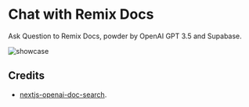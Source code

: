 # Chat with Remix Docs

Ask Question to Remix Docs, powder by OpenAI GPT 3.5 and Supabase.

![showcase](https://media.discordapp.net/attachments/1144689593841614918/1144727015853924464/CleanShot_2023-08-25_at_13.16.02.png?width=1138&height=986)


## Credits

- [nextjs-openai-doc-search](https://github.com/supabase-community/nextjs-openai-doc-search). 

